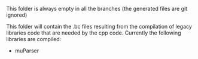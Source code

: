 This folder is always empty in all the branches (the generated files are git ignored)

This folder will contain the .bc files resulting from the compilation of legacy 
libraries code that are needed by the cpp code. Currently the following libraries are compiled:

* muParser

